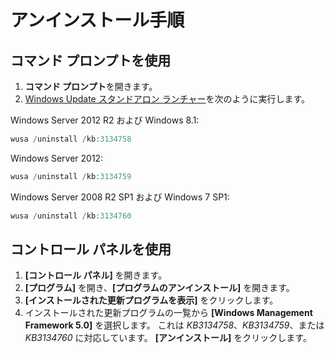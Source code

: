 # アンインストール手順

## コマンド プロンプトを使用
1.  **コマンド プロンプト**を開きます。
2.  [Windows Update スタンドアロン ランチャー](https://support.microsoft.com/en-us/kb/934307)を次のように実行します。

Windows Server 2012 R2 および Windows 8.1:
```powershell
wusa /uninstall /kb:3134758
```
Windows Server 2012:
```powershell
wusa /uninstall /kb:3134759
```
Windows Server 2008 R2 SP1 および Windows 7 SP1:
```powershell
wusa /uninstall /kb:3134760
```

## コントロール パネルを使用
1.  **[コントロール パネル]** を開きます。
2.  **[プログラム]** を開き、**[プログラムのアンインストール]** を開きます。
3.  **[インストールされた更新プログラムを表示]** をクリックします。
4.  インストールされた更新プログラムの一覧から **[Windows Management Framework 5.0]** を選択します。 これは *KB3134758*、*KB3134759*、または *KB3134760* に対応しています。 **[アンインストール]** をクリックします。


<!--HONumber=Aug16_HO3-->



